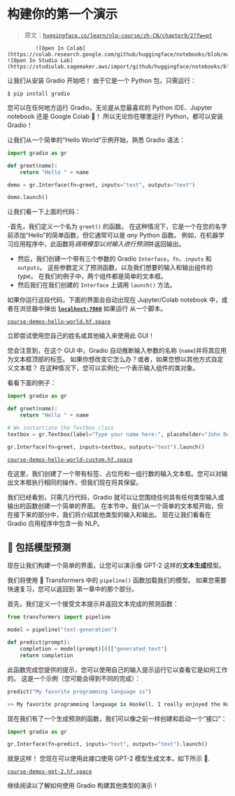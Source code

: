 # 构建你的第一个演示

> 原文：[`huggingface.co/learn/nlp-course/zh-CN/chapter9/2?fw=pt`](https://huggingface.co/learn/nlp-course/zh-CN/chapter9/2?fw=pt)

             ![Open In Colab](https://colab.research.google.com/github/huggingface/notebooks/blob/master/course/chapter9/section2.ipynb) ![Open In Studio Lab](https://studiolab.sagemaker.aws/import/github/huggingface/notebooks/blob/master/course/chapter9/section2.ipynb)

让我们从安装 Gradio 开始吧！ 由于它是一个 Python 包，只需运行：

`$ pip install gradio`

您可以在任何地方运行 Gradio，无论是从您最喜欢的 Python IDE、Jupyter notebook 还是 Google Colab 🤯！ 所以无论你在哪里运行 Python，都可以安装 Gradio！

让我们从一个简单的“Hello World”示例开始，熟悉 Gradio 语法：

```py
import gradio as gr

def greet(name):
    return "Hello " + name

demo = gr.Interface(fn=greet, inputs="text", outputs="text")

demo.launch()
```

让我们看一下上面的代码：

-首先，我们定义一个名为 `greet()` 的函数。 在这种情况下，它是一个在您的名字前添加“Hello”的简单函数，但它通常可以是 *any* Python 函数。 例如，在机器学习应用程序中，此函数将*调用模型以对输入进行预测*并返回输出。

*   然后，我们创建一个带有三个参数的 Gradio `Interface`，`fn`、`inputs` 和 `outputs`。 这些参数定义了预测函数，以及我们想要的输入和输出组件的*type*。 在我们的例子中，两个组件都是简单的文本框。
*   然后我们在我们创建的 `Interface` 上调用 `launch()` 方法。

如果你运行这段代码，下面的界面会自动出现在 Jupyter/Colab notebook 中，或者在浏览器中弹出 **[`localhost:7860`](http://localhost:7860/)** 如果运行 从一个脚本。

[`course-demos-hello-world.hf.space`](https://course-demos-hello-world.hf.space)

立即尝试使用您自己的姓名或其他输入来使用此 GUI！

您会注意到，在这个 GUI 中，Gradio 自动推断输入参数的名称 (`name`)并将其应用为文本框顶部的标签。 如果你想改变它怎么办？或者，如果您想以其他方式自定义文本框？ 在这种情况下，您可以实例化一个表示输入组件的类对象。

看看下面的例子：

```py
import gradio as gr

def greet(name):
    return "Hello " + name

# We instantiate the Textbox class
textbox = gr.Textbox(label="Type your name here:", placeholder="John Doe", lines=2)

gr.Interface(fn=greet, inputs=textbox, outputs="text").launch()
```

[`course-demos-hello-world-custom.hf.space`](https://course-demos-hello-world-custom.hf.space)

在这里，我们创建了一个带有标签、占位符和一组行数的输入文本框。您可以对输出文本框执行相同的操作，但我们现在将其保留。

我们已经看到，只需几行代码，Gradio 就可以让您围绕任何具有任何类型输入或输出的函数创建一个简单的界面。 在本节中，我们从一个简单的文本框开始，但在接下来的部分中，我们将介绍其他类型的输入和输出。 现在让我们看看在 Gradio 应用程序中包含一些 NLP。

## 🤖 包括模型预测

现在让我们构建一个简单的界面，让您可以演示像 GPT-2 这样的**文本生成**模型。

我们将使用 🤗 Transformers 中的 `pipeline()` 函数加载我们的模型。 如果您需要快速复习，您可以返回到 第一章中的那个部分。

首先，我们定义一个接受文本提示并返回文本完成的预测函数：

```py
from transformers import pipeline

model = pipeline("text-generation")

def predict(prompt):
    completion = model(prompt)[0]["generated_text"]
    return completion
```

此函数完成您提供的提示，您可以使用自己的输入提示运行它以查看它是如何工作的。 这是一个示例（您可能会得到不同的完成）：

```py
predict("My favorite programming language is")
```

```py
>> My favorite programming language is Haskell. I really enjoyed the Haskell language, but it doesn't have all the features that can be applied to any other language. For example, all it does is compile to a byte array.
```

现在我们有了一个生成预测的函数，我们可以像之前一样创建和启动一个“接口”：

```py
import gradio as gr

gr.Interface(fn=predict, inputs="text", outputs="text").launch()
```

就是这样！ 您现在可以使用此接口使用 GPT-2 模型生成文本，如下所示 🤯.

[`course-demos-gpt-2.hf.space`](https://course-demos-gpt-2.hf.space)

继续阅读以了解如何使用 Gradio 构建其他类型的演示！